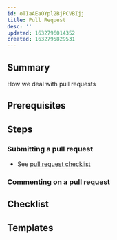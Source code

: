 ```yaml
---
id: oTIaAEaOYpl2BjPCVBIjj
title: Pull Request
desc: ''
updated: 1632796014352
created: 1632795829531
---
```



## Summary
How we deal with pull requests

## Prerequisites
<!-- Optional, anything that needs to be done ahead of time-->

## Steps

### Submitting a pull request
- See [pull request checklist](https://wiki.dendron.so/notes/1EoNIXzgmhgagqcAo9nDn.html)

### Commenting on a pull request

## Checklist
<!-- Should be used to do the task -->

## Templates
<!-- Any additional templates (eg. release notes) that might be used -->
